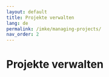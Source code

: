 ```yaml
---
layout: default
title: Projekte verwalten
lang: de
permalink: /imke/managing-projects/
nav_order: 2
---
```


# Projekte verwalten
